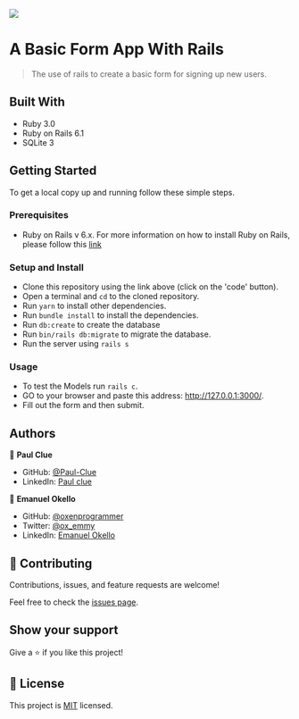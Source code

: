 ![](https://img.shields.io/badge/Microverse-blueviolet)

# A Basic Form App With Rails

> The use of rails to create a basic form for signing up new users.

## Built With

- Ruby 3.0
- Ruby on Rails 6.1
- SQLite 3

## Getting Started

To get a local copy up and running follow these simple steps.

### Prerequisites

- Ruby on Rails v 6.x. For more information on how to install Ruby on Rails, please follow this [link](https://guides.rubyonrails.org/getting_started.html)

### Setup and Install

- Clone this repository using the link above (click on the 'code' button).
- Open a terminal and `cd` to the cloned repository.
- Run `yarn` to install other dependencies.
- Run `bundle install` to install the dependencies.
- Run `db:create` to create the database
- Run `bin/rails db:migrate` to migrate the database.
- Run the server using `rails s`

### Usage

- To test the Models run `rails c`.
- GO to your browser and paste this address: http://127.0.0.1:3000/.
- Fill out the form and then submit.


## Authors

👤 **Paul Clue**

- GitHub: [@Paul-Clue](https://github.com/Paul-Clue/)
- LinkedIn: [Paul clue](https://www.linkedin.com/in/paul-clue-5136a01b1/)

👤 **Emanuel Okello**

- GitHub: [@oxenprogrammer](https://github.com/oxenprogrammer)
- Twitter: [@ox_emmy](https://twitter.com/ox_emmy)
- LinkedIn: [Emanuel Okello](https://www.linkedin.com/in/emanuel-okello/)


## 🤝 Contributing

Contributions, issues, and feature requests are welcome!

Feel free to check the [issues page](https://github.com/oxenprogrammer/basic-form/issues).

## Show your support

Give a ⭐️ if you like this project!

## 📝 License

This project is [MIT](LICENSE) licensed.